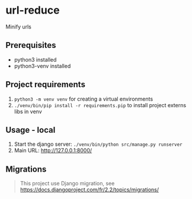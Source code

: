 # url-reduce
Minify urls

## Prerequisites

* python3 installed
* python3-venv installed

## Project requirements

1. `python3 -m venv venv` for creating a virtual environments
2. `./venv/bin/pip install -r requirements.pip` to install project externs libs in venv

## Usage - local

1. Start the django server: `./venv/bin/python src/manage.py runserver`
2. Main URL: http://127.0.0.1:8000/

## Migrations

> This project use Django migration, see https://docs.djangoproject.com/fr/2.2/topics/migrations/


